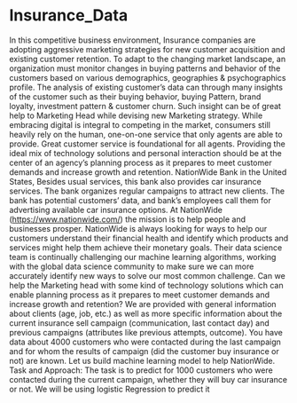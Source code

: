 # Insurance_Data
In this competitive business environment, Insurance companies are adopting aggressive marketing strategies for new customer acquisition and existing customer retention. To adapt to the changing market landscape, an organization must monitor changes in buying patterns and behavior of the customers based on various demographics, geographies & psychographics profile. The analysis of existing customer’s data can through many insights of the customer such as their buying behavior, buying Pattern, brand loyalty, investment pattern & customer churn. Such insight can be of great help to Marketing Head while devising new Marketing strategy.
While embracing digital is integral to competing in the market, consumers still heavily rely on the human, one-on-one service that only agents are able to provide. Great customer service is foundational for all agents. Providing the ideal mix of technology solutions and personal interaction should be at the center of an agency’s planning process as it prepares to meet customer demands and increase growth and retention.
NationWide Bank in the United States, Besides usual services, this bank also provides car insurance services. The bank organizes regular campaigns to attract new clients. The bank has potential customers’ data, and bank’s employees call them for advertising available car insurance options.
At NationWide (https://www.nationwide.com/) the mission is to help people and businesses prosper. NationWide is always looking for ways to help our customers understand their financial health and identify which products and services might help them achieve their monetary goals. Their data science team is continually challenging our machine learning algorithms, working with the global data science community to make sure we can more accurately identify new ways to solve our most common challenge.
Can we help the Marketing head with some kind of technology solutions which can enable planning process as it prepares to meet customer demands and increase growth and retention?
We are provided with general information about clients (age, job, etc.) as well as more specific information about the current insurance sell campaign (communication, last contact day) and previous campaigns (attributes like previous attempts, outcome).
You have data about 4000 customers who were contacted during the last campaign and for whom the results of campaign (did the customer buy insurance or not) are known. Let us build machine learning model to help NationWide.
Task and Approach:
The task is to predict for 1000 customers who were contacted during the current campaign, whether they will buy car insurance or not.
We will be using logistic Regression to predict it
